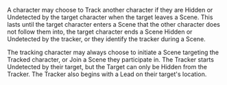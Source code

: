 A character may choose to Track another character if they are Hidden or Undetected by the target character when the target leaves a Scene. This lasts until the target character enters a Scene that the other character does not follow them into, the target character ends a Scene Hidden or Undetected by the tracker, or they identify the tracker during a Scene.

The tracking character may always choose to initiate a Scene targeting the Tracked character, or Join a Scene they participate in. The Tracker starts Undetected by their target, but the Target can only be Hidden from the Tracker. The Tracker also begins with a Lead on their target's location.